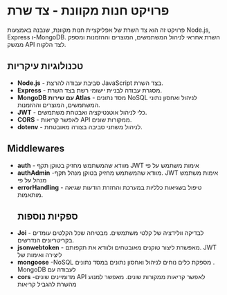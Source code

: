# פרויקט חנות מקוונת - צד שרת

פרויקט זה הוא צד השרת של אפליקציית חנות מקוונת, שנבנה באמצעות Node.js, Express ו-MongoDB. השרת אחראי לניהול המשתמשים, המוצרים וההזמנות ומספק ממשק API לצד הלקוח.

## טכנולוגיות עיקריות

- **Node.js** - סביבת עבודה להרצת JavaScript בצד השרת.
- **Express** - מסגרת עבודה לבניית יישומי רשת בצד השרת.
- **MongoDB עם שירות Atlas** - מסד נתונים NoSQL לניהול ואחסון נתוני המשתמשים, המוצרים וההזמנות.
- **JWT** - כלי לניהול אוטנטיקציה ואבטחת משתמשים.
- **CORS** - לאפשר קריאות API ממקורות שונים.
- **dotenv** - לניהול משתני סביבה בצורה מאובטחת.


## Middlewares
- **auth** - מוודא שהמשתמש מחזיק בטוקן תקף JWT אימות משתמש על פי  
- **authAdmin** -מוודא שהמשתמש מחזיק בטוקן מנהל תקף. JWT אימות משתמש מנהל על פי 
- **errorHandling** - טיפול בשגיאות כלליות במערכת והחזרת הודעות שגיאה מותאמות.
  ## ספקיות נוספות
- **Joi** - לבדיקה וולידציה של קלטי משתמשים. מבטיחה שכל הקלטים עומדים בקריטריונים הנדרשים.
- **jsonwebtoken** - מאפשרת ליצור טוקנים מאובטחים ולוודא את תקפותם. JWT ליצירה ואימות של
- **mongoose** -NoSQL מספקת כלים נוחים לניהול ואחסון נתונים במסד נתונים . MongoDB לעבודה עם  
- **cors** -מדומיינים שונים API  לאפשר קריאות ממקורות שונים. מאפשר למנוע מהשרת להגביל קריאות
